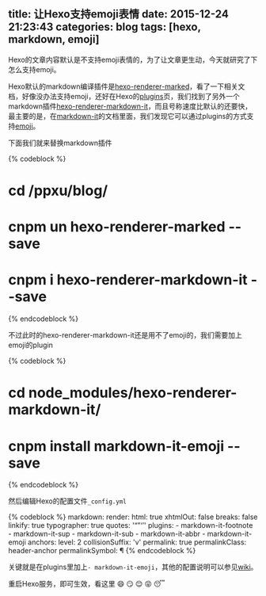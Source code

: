 title: 让Hexo支持emoji表情
date: 2015-12-24 21:23:43
categories: blog
tags: [hexo, markdown, emoji]
---
Hexo的文章内容默认是不支持emoji表情的，为了让文章更生动，今天就研究了下怎么支持emoji。

<!--more-->

Hexo默认的markdown编译插件是[hexo-renderer-marked](https://github.com/hexojs/hexo-renderer-marked)，看了一下相关文档，好像没办法支持emoji，还好在Hexo的[plugins](https://hexo.io/plugins/)页，我们找到了另外一个markdown插件[hexo-renderer-markdown-it](https://github.com/celsomiranda/hexo-renderer-markdown-it)，而且号称速度比默认的还要快，最主要的是，在[markdown-it](https://github.com/markdown-it/markdown-it)的文档里面，我们发现它可以通过plugins的方式支持[emoji](https://github.com/markdown-it/markdown-it-emoji)。

下面我们就来替换markdown插件

{% codeblock %}
# cd /ppxu/blog/
# cnpm un hexo-renderer-marked --save
# cnpm i hexo-renderer-markdown-it --save
{% endcodeblock %}

不过此时的hexo-renderer-markdown-it还是用不了emoji的，我们需要加上emoji的plugin

{% codeblock %}
# cd node_modules/hexo-renderer-markdown-it/
# cnpm install markdown-it-emoji --save
{% endcodeblock %}

然后编辑Hexo的配置文件`_config.yml`

{% codeblock %}
markdown:
  render:
    html: true
    xhtmlOut: false
    breaks: false
    linkify: true
    typographer: true
    quotes: '“”‘’'
  plugins:
    - markdown-it-footnote
    - markdown-it-sup
    - markdown-it-sub
    - markdown-it-abbr
    - markdown-it-emoji
  anchors:
    level: 2
    collisionSuffix: 'v'
    permalink: true
    permalinkClass: header-anchor
    permalinkSymbol: ¶
{% endcodeblock %}

关键就是在plugins里加上`- markdown-it-emoji`，其他的配置说明可以参见[wiki](https://github.com/celsomiranda/hexo-renderer-markdown-it/wiki/Advanced-Configuration)。

重启Hexo服务，即可生效，看这里 :smile: :smirk: :relieved: :stuck_out_tongue_closed_eyes: :sleeping:
